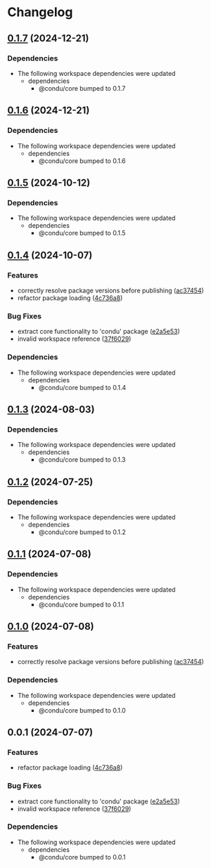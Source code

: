 # Changelog

## [0.1.7](https://github.com/niieani/condu/compare/@condu/update-specifiers@0.1.6...@condu/update-specifiers@0.1.7) (2024-12-21)


### Dependencies

* The following workspace dependencies were updated
  * dependencies
    * @condu/core bumped to 0.1.7

## [0.1.6](https://github.com/niieani/condu/compare/@condu/update-specifiers@0.1.5...@condu/update-specifiers@0.1.6) (2024-12-21)


### Dependencies

* The following workspace dependencies were updated
  * dependencies
    * @condu/core bumped to 0.1.6

## [0.1.5](https://github.com/niieani/condu/compare/@condu/update-specifiers@0.1.4...@condu/update-specifiers@0.1.5) (2024-10-12)


### Dependencies

* The following workspace dependencies were updated
  * dependencies
    * @condu/core bumped to 0.1.5

## [0.1.4](https://github.com/niieani/condu/compare/@condu/update-specifiers@0.1.3...@condu/update-specifiers@0.1.4) (2024-10-07)


### Features

* correctly resolve package versions before publishing ([ac37454](https://github.com/niieani/condu/commit/ac374544ecb35ad3c3f27a830f24276928168306))
* refactor package loading ([4c736a8](https://github.com/niieani/condu/commit/4c736a83077e0294a7854c8a2b9c95a5878149f3))


### Bug Fixes

* extract core functionality to 'condu' package ([e2a5e53](https://github.com/niieani/condu/commit/e2a5e539f7aeaadedd3359d8bf80591f3e4ee258))
* invalid workspace reference ([37f6029](https://github.com/niieani/condu/commit/37f6029848a43f06627f0ee2f7fcef4e535a7d07))


### Dependencies

* The following workspace dependencies were updated
  * dependencies
    * @condu/core bumped to 0.1.4

## [0.1.3](https://github.com/niieani/condu/compare/@condu/update-specifiers@0.1.2...@condu/update-specifiers@0.1.3) (2024-08-03)


### Dependencies

* The following workspace dependencies were updated
  * dependencies
    * @condu/core bumped to 0.1.3

## [0.1.2](https://github.com/niieani/toolchain/compare/@condu/update-specifiers@0.1.1...@condu/update-specifiers@0.1.2) (2024-07-25)


### Dependencies

* The following workspace dependencies were updated
  * dependencies
    * @condu/core bumped to 0.1.2

## [0.1.1](https://github.com/niieani/toolchain/compare/@condu/update-specifiers@0.1.0...@condu/update-specifiers@0.1.1) (2024-07-08)


### Dependencies

* The following workspace dependencies were updated
  * dependencies
    * @condu/core bumped to 0.1.1

## [0.1.0](https://github.com/niieani/toolchain/compare/@condu/update-specifiers@0.0.1...@condu/update-specifiers@0.1.0) (2024-07-08)


### Features

* correctly resolve package versions before publishing ([ac37454](https://github.com/niieani/toolchain/commit/ac374544ecb35ad3c3f27a830f24276928168306))


### Dependencies

* The following workspace dependencies were updated
  * dependencies
    * @condu/core bumped to 0.1.0

## 0.0.1 (2024-07-07)


### Features

* refactor package loading ([4c736a8](https://github.com/niieani/toolchain/commit/4c736a83077e0294a7854c8a2b9c95a5878149f3))


### Bug Fixes

* extract core functionality to 'condu' package ([e2a5e53](https://github.com/niieani/toolchain/commit/e2a5e539f7aeaadedd3359d8bf80591f3e4ee258))
* invalid workspace reference ([37f6029](https://github.com/niieani/toolchain/commit/37f6029848a43f06627f0ee2f7fcef4e535a7d07))


### Dependencies

* The following workspace dependencies were updated
  * dependencies
    * @condu/core bumped to 0.0.1
